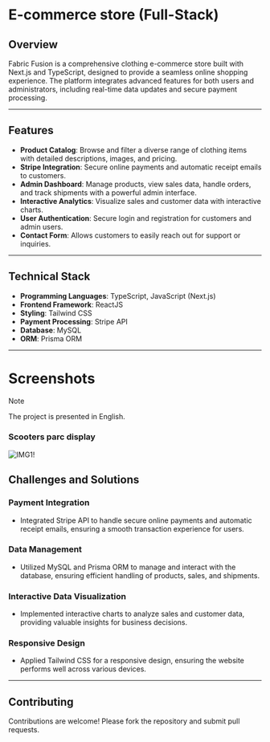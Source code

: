 ﻿# E-commerce store (Full-Stack)
## Overview
Fabric Fusion is a comprehensive clothing e-commerce store built with Next.js and TypeScript, designed to provide a seamless online shopping experience. The platform integrates advanced features for both users and administrators, including real-time data updates and secure payment processing.

<hr />

## Features
- **Product Catalog**: Browse and filter a diverse range of clothing items with detailed descriptions, images, and pricing.
- **Stripe Integration**: Secure online payments and automatic receipt emails to customers.
- **Admin Dashboard**: Manage products, view sales data, handle orders, and track shipments with a powerful admin interface.
- **Interactive Analytics**: Visualize sales and customer data with interactive charts.
- **User Authentication**: Secure login and registration for customers and admin users.
- **Contact Form**: Allows customers to easily reach out for support or inquiries.

<hr />

## Technical Stack
- **Programming Languages**: TypeScript, JavaScript (Next.js)
- **Frontend Framework**: ReactJS
- **Styling**: Tailwind CSS
- **Payment Processing**: Stripe API
- **Database**: MySQL
- **ORM**: Prisma ORM

<hr />

# Screenshots
> [!NOTE]
> The project is presented in English.
### Scooters parc display
![IMG1!](display_assests/display.gif)

## Challenges and Solutions
### Payment Integration
- Integrated Stripe API to handle secure online payments and automatic receipt emails, ensuring a smooth transaction experience for users.
### Data Management
- Utilized MySQL and Prisma ORM to manage and interact with the database, ensuring efficient handling of products, sales, and shipments.
### Interactive Data Visualization
- Implemented interactive charts to analyze sales and customer data, providing valuable insights for business decisions.
### Responsive Design
- Applied Tailwind CSS for a responsive design, ensuring the website performs well across various devices.

<hr />

## Contributing
Contributions are welcome! Please fork the repository and submit pull requests.
